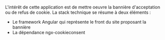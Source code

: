L'intérêt de cette application est de mettre oeuvre la bannière d'acceptation ou de refus de cookie.
La stack technique se résume à deux éléments :
- Le framework Angular qui représente le front du site proposant la bannière
- La dépendance ngx-cookieconsent
